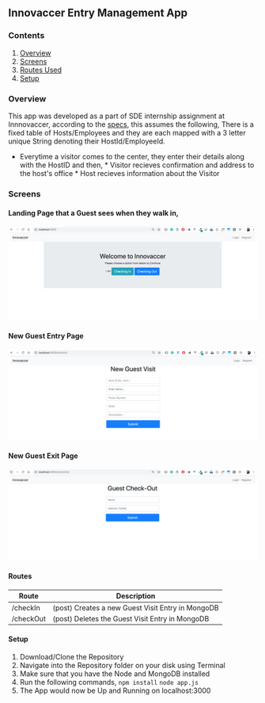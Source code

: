 ## Innovaccer Entry Management App

### Contents
1. [Overview](#overview)
2. [Screens](#screens)
2. [Routes Used](#routes)
3. [Setup](#setup)


### Overview
This app was developed as a part of SDE internship assignment at Innnovaccer,
according to the [specs](https://summergeeks.in/static/assignments/summergeeks%202020%20-%20SDE%20Assignment.pdf), this assumes the following,
There is a fixed table of Hosts/Employees and they are each mapped with a 3 letter unique String denoting their HostId/EmployeeId.

* Everytime a visitor comes to the center, they enter their details along with the HostID and then,
        * Visitor recieves confirmation and address to the host's office
        * Host recieves information about the Visitor
    

### Screens
#### Landing Page that a Guest sees when they walk in,
![Landing Screen](https://raw.githubusercontent.com/akhileshPandey16/Innovacer_Entry_Mangement/master/images/Welcome.png)

#### New Guest Entry Page

![Entry Screen](https://raw.githubusercontent.com/akhileshPandey16/Innovacer_Entry_Mangement/master/images/entry.png)

#### New Guest Exit Page

![Exit Screen](https://raw.githubusercontent.com/akhileshPandey16/Innovacer_Entry_Mangement/master/images/exit.png)


#### Routes

| Route  | Description |
| ------------- | ------------- |
| /checkIn |(post) Creates a new Guest Visit Entry in MongoDB  |
| /checkOut |(post) Deletes the  Guest Visit Entry in MongoDB  |



#### Setup
1. Download/Clone the Repository
2. Navigate into the Repository folder on your disk using Terminal
3. Make sure that you have the Node and MongoDB installed
4. Run the following commands,
    `npm install`
    `node app.js`
5. The App would now be Up and Running on localhost:3000


